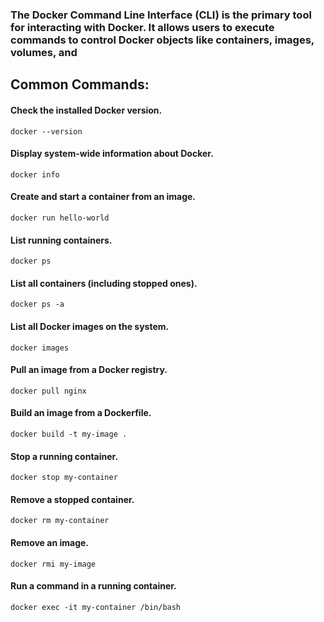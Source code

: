 ### The Docker Command Line Interface (CLI) is the primary tool for interacting with Docker. It allows users to execute commands to control Docker objects like containers, images, volumes, and
## Common Commands:

#### Check the installed Docker version.
```shell
docker --version 
```

#### Display system-wide information about Docker.
```shell
docker info 
```

#### Create and start a container from an image.
```shell
docker run hello-world  
```

#### List running containers.
```shell
docker ps 
```

#### List all containers (including stopped ones).
```shell
docker ps -a 
```

#### List all Docker images on the system.
```shell
docker images 
```

#### Pull an image from a Docker registry.
```shell
docker pull nginx 
```

#### Build an image from a Dockerfile.
```shell
docker build -t my-image . 
```

#### Stop a running container.
```shell
docker stop my-container 
```

#### Remove a stopped container.
```shell
docker rm my-container 
```

#### Remove an image.
```shell
docker rmi my-image 
```

#### Run a command in a running container.
```shell
docker exec -it my-container /bin/bash 
```

